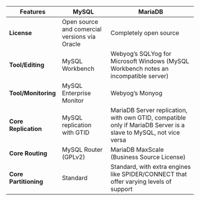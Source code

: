 | Features | MySQL | MariaDB |
|---|---|---|
| **License** | Open source and comercial versions via Oracle	| Completely open source |
| **Tool/Editing** | MySQL Workbench | Webyog’s SQLYog for Microsoft Windows (MySQL Workbench notes an incompatible server) |
| **Tool/Monitoring** | MySQL Enterprise Monitor | Webyog’s Monyog |
| **Core Replication** | MySQL replication with GTID | MariaDB Server replication, with own GTID, compatible only if MariaDB Server is a slave to MySQL, not vice versa |
| **Core Routing** | MySQL Router (GPLv2) | MariaDB MaxScale (Business Source License) |
| **Core Partitioning** | Standard | Standard, with extra engines like SPIDER/CONNECT that offer varying levels of support |
